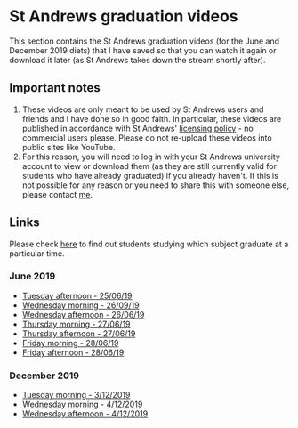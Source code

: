 # St Andrews graduation videos
This section contains the St Andrews graduation videos (for the June and December 2019 diets) that I have saved so that you can watch it again or download it later (as St Andrews takes down the stream shortly after).

##  Important notes

 1. These videos are only meant to be used by St Andrews users and friends and I have done so in good faith. In particular, these videos are published in accordance with St Andrews' [licensing policy](https://www.st-andrews.ac.uk/graduation/watch-live/) - no commercial users please. Please do not re-upload these videos into public sites like YouTube.
 2. For this reason, you will need to log in with your St Andrews university account to view or download them (as they are still currently valid for students who have already graduated) if you already haven't. If this is not possible for any reason or you need to share this with someone else, please contact [me](dm282@st-andrews.ac.uk).
## Links

Please check [here](https://www.st-andrews.ac.uk/graduation/graduation-ceremonies/) to find out students studying which subject graduate at a particular time.

### June 2019
* [Tuesday afternoon - 25/06/19](https://universityofstandrews907-my.sharepoint.com/:v:/g/personal/dm282_st-andrews_ac_uk/EaVZSwLaREROtUMMvCnkUQMBTOKEgRSY3kPByzhHhluibQ?e=sZfrpV)
* [Wednesday morning - 26/09/19](https://universityofstandrews907-my.sharepoint.com/:v:/g/personal/dm282_st-andrews_ac_uk/ETtxQv80qCVJtI1rEjmfxZ4B2AW8GzxgoowMin_1qXt13w?e=RSB03o)
* [Wednesday afternoon - 26/06/19](https://universityofstandrews907-my.sharepoint.com/:v:/g/personal/dm282_st-andrews_ac_uk/EWbMDSLxNQdBm5yQh0QFXiABb95YOth6GCIlNY3RoZ8fTw?e=YpDEh3)
* [Thursday morning - 27/06/19](https://universityofstandrews907-my.sharepoint.com/:v:/g/personal/dm282_st-andrews_ac_uk/EUqRtdDx4f1Nrzq42pyaX24B9LyA5JSSJIefjd-j_E14pQ?e=9gI5qf)
* [Thursday afternoon - 27/06/19](https://universityofstandrews907-my.sharepoint.com/:v:/g/personal/dm282_st-andrews_ac_uk/EUHmtvT50RRNt7jIWuZORgsBHHqU87mBbuVU0r0pDjZPIA?e=7BPDkD)
* [Friday morning - 28/06/19](https://universityofstandrews907-my.sharepoint.com/:v:/g/personal/dm282_st-andrews_ac_uk/EY0CF08A94VEhEvgoTeZuN0Bi4U42BOc9vP-sJQTsAkyow?e=g2JClf)
* [Friday afternoon - 28/06/19](https://universityofstandrews907-my.sharepoint.com/:v:/g/personal/dm282_st-andrews_ac_uk/EXs8e7olAKVLgKbyANKz2OUBqXPJfPFD-k2VbwXRpMtJAQ?e=wckMMr)

### December 2019
* [Tuesday morning - 3/12/2019](https://universityofstandrews907-my.sharepoint.com/:v:/g/personal/dm282_st-andrews_ac_uk/EQWni0X0-y1BsociQbFnUlQBY3csifpVYRxChyAKkaWKog?e=DtXm54)
* [Wednesday morning - 4/12/2019](https://universityofstandrews907-my.sharepoint.com/:v:/g/personal/dm282_st-andrews_ac_uk/EZr7nRd4xbZIsKJufaDeRIQBaGR2QeShhPFSHPDqwwtAPw?e=EddZjz)
* [Wednesday afternoon - 4/12/2019](https://universityofstandrews907-my.sharepoint.com/:v:/g/personal/dm282_st-andrews_ac_uk/Ec7MM0Ca8rJAqfqou2ulQpMBKDnc5NuNDq1QtK6qgp7_bw?e=eWR5Ma)
